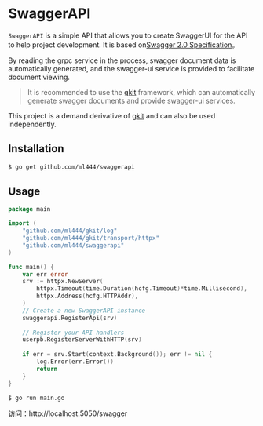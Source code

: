 # SwaggerAPI
`SwaggerAPI` is a simple API that allows you to create SwaggerUI for the API to help project development. 
It is based on[Swagger 2.0 Specification]()。

By reading the grpc service in the process, swagger document data is automatically generated, 
and the swagger-ui service is provided to facilitate document viewing.

> It is recommended to use the [gkit](https://github.com/ml444/gkit) framework, which can automatically generate swagger documents and provide swagger-ui services.

This project is a demand derivative of [gkit](https://github.com/ml444/gkit) and can also be used independently.

## Installation
```bash
$ go get github.com/ml444/swaggerapi
```
## Usage
```go
package main

import (
	"github.com/ml444/gkit/log"
	"github.com/ml444/gkit/transport/httpx"
    "github.com/ml444/swaggerapi"
)

func main() {
	var err error
	srv := httpx.NewServer(
		httpx.Timeout(time.Duration(hcfg.Timeout)*time.Millisecond),
		httpx.Address(hcfg.HTTPAddr),
	)
	// Create a new SwaggerAPI instance
	swaggerapi.RegisterApi(srv)
	
	// Register your API handlers
	userpb.RegisterServerWithHTTP(srv)
	
	if err = srv.Start(context.Background()); err != nil {
		log.Error(err.Error())
		return
	}
}
```

```shell
$ go run main.go
```
访问：http://localhost:5050/swagger